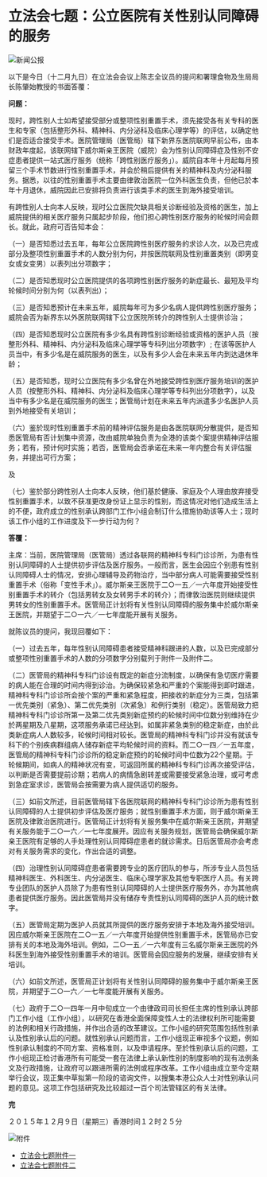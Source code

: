 # 立法会七题：公立医院有关性别认同障碍的服务

![新闻公报](https://www.info.gov.hk/gia/general/sc_graphics/header.gif)

以下是今日（十二月九日）在立法会会议上陈志全议员的提问和署理食物及生局局长陈肇始教授的书面答覆：

**问题：** 

现时，跨性别人士如希望接受部分或整项性别重置手术，须先接受各有关专科的医生和专家（包括整形外科、精神科、内分泌科及临床心理学等）的评估，以确定他们是否适合接受手术。医院管理局（医管局）辖下新界东医院联网早前公布，由本财政年度起，该联网辖下威尔斯亲王医院（威院）会为性别认同障碍症及性别不安症患者提供一站式医疗服务（统称「跨性别医疗服务」）。威院自本年十月起每月预留三个手术节数进行性别重置手术，并会於稍后提供有关的精神科及内分泌科服务。据悉，以往的性别重置手术主要由律敦治医院一位外科医生负责，但他已於本年十月退休，威院因此已安排将负责进行该类手术的医生到海外接受培训。

有跨性别人士向本人反映，现时公立医院欠缺具相关诊断经验及资格的医生，加上威院提供的相关医疗服务只属起步阶段，他们担心跨性别医疗服务的轮候时间会颇长。就此，政府可否告知本会：

（一）是否知悉过去五年，每年公立医院跨性别医疗服务的求诊人次，以及已完成部分及整项性别重置手术的人数分别为何，并按医院联网及性别重置类别（即男变女或女变男）以表列出分项数字；

（二）是否知悉现时公立医院提供的各项跨性别医疗服务的新症最长、最短及平均轮候时间分别为何（以表列出）；

（三）是否知悉预计在未来五年，威院每年可为多少名病人提供跨性别医疗服务；威院会否为新界东以外医院联网辖下公立医院所转介的跨性别人士提供诊治；

（四）是否知悉现时公立医院有多少名具有跨性别诊断经验或资格的医护人员（按整形外科、精神科、内分泌科及临床心理学等专科列出分项数字）; 在该等医护人员当中，有多少名是在威院服务的医生，以及有多少人会在未来五年内到达退休年龄；

（五）是否知悉，现时公立医院有多少名曾在外地接受跨性别医疗服务培训的医护人员（按整形外科、精神科、内分泌科及临床心理学等专科列出分项数字），以及当中有多少名是在威院服务的医生；医管局计划在未来五年内派遣多少名医护人员到外地接受有关培训；

（六）鉴於现时性别重置手术前的精神评估服务是由各医院联网分散提供，是否知悉医管局有否计划集中资源，改由威院单独负责为全港的该类个案提供精神评估服务；若有，预计何时实施；若否，医管局会否承诺在未来一年内整合有关评估服务，并提出可行方案；

及

（七）鉴於部分跨性别人士向本人反映，他们基於健康、家庭及个人理由放弃接受性别重置手术，以致不获准更改身份证上显示的性别，而这情况对他们造成生活上的不便，政府成立的性别承认跨部门工作小组会制订什么措施协助该等人士；现时该工作小组的工作进度及下一步行动为何？

**答覆：** 

主席：当前，医院管理局（医管局）透过各联网的精神科专科门诊诊所，为患有性别认同障碍的人士提供初步评估及医疗服务。一般而言，医生会因应个别患有性别认同障碍人士的情况，安排心理辅导及药物治疗，当中部分病人可能需要接受性别重置手术（俗称「变性手术」）。威尔斯亲王医院于二○一五／一六年度开始接受性别重置手术的转介（包括男转女及女转男手术的转介）；而律敦治医院则继续提供男转女的性别重置手术。医管局正计划将有关性别认同障碍的服务集中於威尔斯亲王医院，并期望于二○一六／一七年度能开展有关服务。

就陈议员的提问，我现回覆如下：

（一）过去五年，每年性别认同障碍患者接受精神科跟进的人数，以及已完成部分或整项性别重置手术的人数的分项数字分别载列于附件一及附件二。

（二）医管局的精神科专科门诊设有既定的新症分流制度，以确保有急切医疗需要的病人能在合理的时间内得到诊治。为确保较紧急和严重的个案能得到即时跟进，精神科专科门诊诊所会按个案的严重和紧急程度，把接收的新症分为三类，包括第一优先类别（紧急）、第二优先类别（次紧急）和例行类别（稳定）。医管局致力把精神科专科门诊诊所第一及第二优先类别新症预约的轮候时间中位数分别维持在少於两星期及八星期，这项服务承诺已经达到。如属非紧急类别的稳定新症，由於此类新症病人人数较多，轮候时间相对较长。医管局的精神科专科门诊并没有就该专科下的个别疾病群组病人储存新症平均轮候时间的资料。而二○一四／一五年度，医管局的精神科专科门诊诊所的稳定新症预约的轮候时间中位数为22个星期。于轮候期间，如病人的精神状况有变，可返回所属的精神科专科门诊再次接受评估，以判断是否需要提前诊期；若病人的病情急剧转差或需要接受紧急治理，或可考虑到急症室求诊，医管局会按需要为病人提供适切的服务。

（三）如前文所述，目前医管局辖下各医院联网的精神科专科门诊诊所为患有性别认同障碍的人士提供初步评估及医疗服务；就性别重置手术方面，则于威尔斯亲王医院及律敦治医院进行。医管局正计划将有关服务集中在威尔斯亲王医院，并期望有关服务能于二○一六／一七年度展开。因应有关服务规划，医管局会确保威尔斯亲王医院有足够的人手处理性别认同障碍症患者的就诊需求。日后医管局亦会考虑对有关服务需求的变化，作出合适的调整。

（四）治理性别认同障碍症患者需要跨专业的医疗团队的参与，所涉专业人员包括精神科医生、外科医生、内分泌医生、临床心理学家及其他专职医疗人员。有关跨专业团队的医护人员除了为患有性别认同障碍的人士提供医疗服务外，亦为其他病患者提供医疗服务。因此医管局并没有储存专责性别认同障碍的医护人员的统计数字。

（五）医管局定期为医护人员就其所提供的医疗服务安排于本地及海外接受培训。因应威尔斯亲王医院在二○一五／一六年度开始提供性别重置手术，医管局亦已安排有关的本地及海外培训。例如，二○一五／一六年度有三名威尔斯亲王医院的外科医生到海外接受性别重置手术的培训。医管局会因应服务的发展，继续安排有关培训。

（六）如前文所述，医管局正计划将有关性别认同障碍的服务集中于威尔斯亲王医院，并期望于二○一六／一七年度能开展有关服务。

（七）政府于二○一四年一月中旬成立一个由律政司司长担任主席的性别承认跨部门工作小组（工作小组），以研究在香港全面保障变性人士的法律权利所可能需要的法例和相关行政措施，并作出合适的改革建议。工作小组的研究范围包括性别承认及性别承认后的问题。就性别承认问题而言，工作小组现正审视多个议题，例如性别承认制度的不同方案、资格准则，以及申请程序。至於性别承认后的问题，工作小组现正检讨香港所有可能受一套在法律上承认新性别的制度影响的现有法例条文及行政措施，让政府可以跟进所需的法例或程序改革。工作小组由成立至今定期举行会议，现正集中草拟第一阶段的谘询文件，以搜集本港公众人士对性别承认问题的意见。这项工作包括研究及比较超过一百个司法管辖区的有关法律。

**完** 

２０１５年１２月９日（星期三）香港时间１２时２５分

![附件](https://www.info.gov.hk/gia/general/sc_graphics/attach_hd.gif)

- [立法会七题附件一](http://gia.info.gov.hk/general/201512/09/P201512090353_0353_156378.pdf)
- [立法会七题附件二](http://gia.info.gov.hk/general/201512/09/P201512090353_0353_156379.pdf)